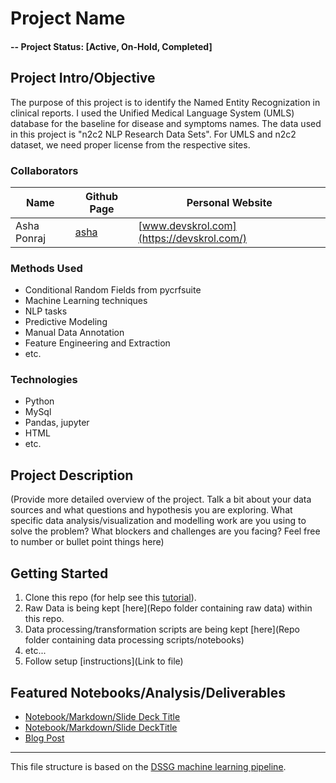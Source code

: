 # Project Name

#### -- Project Status: [Active, On-Hold, Completed]

## Project Intro/Objective
The purpose of this project is to identify the Named Entity Recognization in clinical reports. 
I used the Unified Medical Language System (UMLS) database for the baseline for disease and symptoms names.
The data used in this project is "n2c2 NLP Research Data Sets".
For UMLS and n2c2 dataset, we need proper license from the respective sites.  

### Collaborators
|Name     |  Github Page   |  Personal Website  |
|---------|-----------------|--------------------|
|Asha Ponraj | [asha](https://github.com/aasha01)| [www.devskrol.com](https://devskrol.com/)  |

### Methods Used
* Conditional Random Fields from pycrfsuite
* Machine Learning techniques
* NLP tasks
* Predictive Modeling
* Manual Data Annotation
* Feature Engineering and Extraction 
* etc.

### Technologies
* Python
* MySql
* Pandas, jupyter
* HTML
* etc.

## Project Description
(Provide more detailed overview of the project.  Talk a bit about your data sources and what questions and hypothesis you are exploring. What specific data analysis/visualization and modelling work are you using to solve the problem? What blockers and challenges are you facing?  Feel free to number or bullet point things here)


## Getting Started

1. Clone this repo (for help see this [tutorial](https://help.github.com/articles/cloning-a-repository/)).
2. Raw Data is being kept [here](Repo folder containing raw data) within this repo.
3. Data processing/transformation scripts are being kept [here](Repo folder containing data processing scripts/notebooks)
4. etc...
5. Follow setup [instructions](Link to file)

## Featured Notebooks/Analysis/Deliverables
* [Notebook/Markdown/Slide Deck Title](#)
* [Notebook/Markdown/Slide DeckTitle](#)
* [Blog Post](#)

---

This file structure is based on the [DSSG machine learning pipeline](https://github.com/dssg/hitchhikers-guide/tree/master/sources/curriculum/0_before_you_start/pipelines-and-project-workflow).
